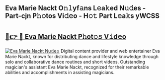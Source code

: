 ## Eva Marie Nackt O𝚗𝚕yf𝚊ns L𝚎a𝚔ed N𝚞𝚍es - Part-cjn P𝚑𝚘tos Vi𝚍𝚎o - H𝚘𝚝 Part L𝚎a𝚔s yWCSS

# <h2><a href="http://kf9ysy.oniu.top/?m=Eva+Marie+Nackt">🔗👉 🔴 Eva Marie Nackt P𝚑ot𝚘𝚜 V𝚒d𝚎o</a></h2>

[![Eva Marie Nackt Nu𝚍e𝚜](https://i.imgur.com/0qMVB7G.gif)](http://kf9ysy.oniu.top/?m=Eva+Marie+Nackt)
Digital content provider and web entertainer Eva Marie Nackt, known for distributing dance and lifestyle knowledge through solo and collaborative dance routines and short videos. Outstanding magician's assistant Eva Marie Nackt, recognized for their remarkable abilities and accomplishments in assisting magicians.  
